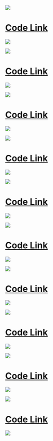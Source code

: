 ![](/files/header-1.png)
# [Code Link](/files/code-1.py)
![](/files/ss-1.png)

![](/files/header-2.png)
# [Code Link](/files/code-2.py)
![](/files/ss-2.png)

![](/files/header-3.png)
# [Code Link](/files/code-3.py)
![](/files/ss-3.png)

![](/files/header-4.png)
# [Code Link](/files/code-4.py)
![](/files/ss-4.png)

![](/files/header-5.png)
# [Code Link](/files/code5.py)
![](/files/ss-5.png)

![](/files/header-6.png)
# [Code Link](/files/code-6.py)
![](/files/ss-6.png)

![](/files/header-7.png)
# [Code Link](/files/code-7.py)
![](/files/ss-7.png)

![](/files/header-8.png)
# [Code Link](/files/code-8.py)
![](/files/ss-8.png)

![](/files/header-9.png)
# [Code Link](/files/code-9.py)
![](/files/ss-9.png)

![](/files/header-10.png)
# [Code Link](/files/code-10.py)
![](/files/ss-10.png)